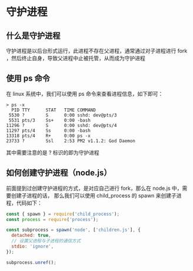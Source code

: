 # 守护进程

## 什么是守护进程

守护进程是以后台形式运行，此进程不存在父进程，通常通过对子进程进行 fork ，然后终止自身，导致父进程中止被托管，从而成为守护进程

## 使用 ps 命令

在 linux 系统中，我们可以使用 ps 命令来查看进程信息，如下即可：

```shell
> ps -x
  PID TTY      STAT   TIME COMMAND
 5530 ?        S      0:00 sshd: dev@pts/3
 5531 pts/3    Ss+    0:00 -bash
11296 ?        S      0:00 sshd: dev@pts/4
11297 pts/4    Ss     0:00 -bash
13318 pts/4    R+     0:00 ps -x
23733 ?        Ssl    2:53 PM2 v1.1.2: God Daemon
```

其中需要注意的是 ? 标识的即为守护进程

## 如何创建守护进程（node.js）

前面提到过创建守护进程的方式，是对应自己进行 fork，那么在 node.js 中，需要创建子进程的话，
那么我们可以使用 child_process 的 spawn 来创建子进程，代码如下：

```js
const { spawn } = require('child_process');
const process = require('process');

const subprocess = spawn('node', ['children.js'], {
  detached: true,
  // 设置父进程与子进程的通信方式
  stdio: 'ignore',
});

subprocess.unref();
```
